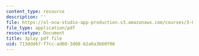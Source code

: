 ```yaml
---
content_type: resource
description: ''
file: https://ol-ocw-studio-app-production.s3.amazonaws.com/courses/3-091sc-introduction-to-solid-state-chemistry-fall-2010/713ddd67f7ccad603d08b2a6a3b60f08_VL0pw-yVgjM.pdf
file_type: application/pdf
resourcetype: Document
title: 3play pdf file
uid: 713ddd67-f7cc-ad60-3d08-b2a6a3b60f08
---
```

